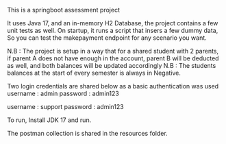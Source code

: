 This is a springboot assessment project

It uses Java 17, and an in-memory H2 Database, the project contains a few unit tests as well.
On startup, it runs a script that insers a few dummy data, So you can test the makepayment endpoint for any scenario you want.

N.B : The project is setup in a way that for a shared student with 2 parents, if parent A does not have enough in the account, parent B will be deducted as well, and both balances will be updated accordingly
N.B : The students balances at the start of every semester is always in Negative.

Two login credentials are shared below as a basic authentication was used
username : admin
password : admin123

username : support
password : admin123

To run, 
Install JDK 17 and run.

The postman collection is shared in the resources folder.

